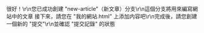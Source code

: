 很好！\r\n您已成功創建 "new-article"（新文章）分支\r\n這個分支將用來編寫網站中的文章
接下來，請您在 "我的網站.html" 上添加内容吧\r\n完成後，請您創建一個新的 "提交"\r\n並確認 "提交記錄" 的狀態
